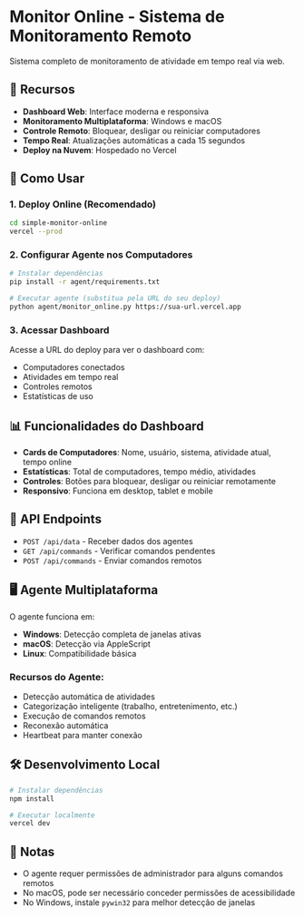 # Monitor Online - Sistema de Monitoramento Remoto

Sistema completo de monitoramento de atividade em tempo real via web.

## 🌟 Recursos

- **Dashboard Web**: Interface moderna e responsiva
- **Monitoramento Multiplataforma**: Windows e macOS
- **Controle Remoto**: Bloquear, desligar ou reiniciar computadores
- **Tempo Real**: Atualizações automáticas a cada 15 segundos
- **Deploy na Nuvem**: Hospedado no Vercel

## 🚀 Como Usar

### 1. Deploy Online (Recomendado)

```bash
cd simple-monitor-online
vercel --prod
```

### 2. Configurar Agente nos Computadores

```bash
# Instalar dependências
pip install -r agent/requirements.txt

# Executar agente (substitua pela URL do seu deploy)
python agent/monitor_online.py https://sua-url.vercel.app
```

### 3. Acessar Dashboard

Acesse a URL do deploy para ver o dashboard com:
- Computadores conectados
- Atividades em tempo real
- Controles remotos
- Estatísticas de uso

## 📊 Funcionalidades do Dashboard

- **Cards de Computadores**: Nome, usuário, sistema, atividade atual, tempo online
- **Estatísticas**: Total de computadores, tempo médio, atividades
- **Controles**: Botões para bloquear, desligar ou reiniciar remotamente
- **Responsivo**: Funciona em desktop, tablet e mobile

## 🔧 API Endpoints

- `POST /api/data` - Receber dados dos agentes
- `GET /api/commands` - Verificar comandos pendentes
- `POST /api/commands` - Enviar comandos remotos

## 🖥️ Agente Multiplataforma

O agente funciona em:
- **Windows**: Detecção completa de janelas ativas
- **macOS**: Detecção via AppleScript
- **Linux**: Compatibilidade básica

### Recursos do Agente:
- Detecção automática de atividades
- Categorização inteligente (trabalho, entretenimento, etc.)
- Execução de comandos remotos
- Reconexão automática
- Heartbeat para manter conexão

## 🛠️ Desenvolvimento Local

```bash
# Instalar dependências
npm install

# Executar localmente
vercel dev
```

## 📝 Notas

- O agente requer permissões de administrador para alguns comandos remotos
- No macOS, pode ser necessário conceder permissões de acessibilidade
- No Windows, instale `pywin32` para melhor detecção de janelas
